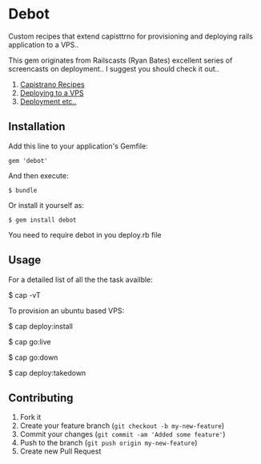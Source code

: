# Debot

Custom recipes that extend capisttrno for provisioning and deploying rails application to a VPS..

This gem originates from Railscasts (Ryan Bates) excellent series of screencasts on deployment.. I suggest you should check it out..

1. [Capistrano Recipes](http://railscasts.com/episodes/337-capistrano-recipes)
2. [Deploying to a VPS](http://railscasts.com/episodes/335-deploying-to-a-vps)
3. [Deployment etc..](http://railscasts.com/?tag_id=21)

## Installation

Add this line to your application's Gemfile:

    gem 'debot'

And then execute:

    $ bundle

Or install it yourself as:

    $ gem install debot

You need to require debot in you deploy.rb file

## Usage
For a detailed list of all the the task availble:

$ cap -vT

To provision an ubuntu based VPS:

$ cap deploy:install

$ cap go:live

$ cap go:down

$ cap deploy:takedown

## Contributing

1. Fork it
2. Create your feature branch (`git checkout -b my-new-feature`)
3. Commit your changes (`git commit -am 'Added some feature'`)
4. Push to the branch (`git push origin my-new-feature`)
5. Create new Pull Request
